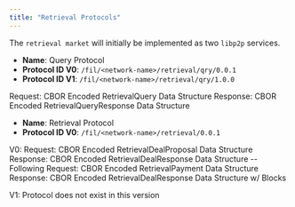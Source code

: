 ```yaml
---
title: "Retrieval Protocols"
---
```


The `retrieval market` will initially be implemented as two `libp2p` services.

- **Name**: Query Protocol
- **Protocol ID V0**: `/fil/<network-name>/retrieval/qry/0.0.1`
- **Protocol ID V1**: `/fil/<network-name>/retrieval/qry/1.0.0`

Request: CBOR Encoded RetrievalQuery Data Structure
Response: CBOR Encoded RetrievalQueryResponse Data Structure

- **Name**: Retrieval Protocol
- **Protocol ID V0**: `/fil/<network-name>/retrieval/0.0.1` 

V0:
Request: CBOR Encoded RetrievalDealProposal Data Structure
Response: CBOR Encoded RetrievalDealResponse Data Structure
-- Following
Request: CBOR Encoded RetrievalPayment Data Structure
Response: CBOR Encoded RetrievalDealResponse Data Structure w/ Blocks

V1: Protocol does not exist in this version